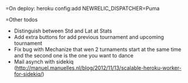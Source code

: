 =On deploy:
  heroku config:add NEWRELIC_DISPATCHER=Puma

=Other todos
  - Distinguish between Std and Lat at Stats
  - Add extra buttons for add previous tournament and upcoming tournament
  - Fix bug with Mechanize that wen 2 turnaments start at the same time and the second one is the one you want to dance
  - Mail asynch with sidekiq (http://manuel.manuelles.nl/blog/2012/11/13/scalable-heroku-worker-for-sidekiq/)